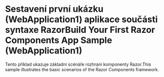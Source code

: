 # <a name="build-your-first-razor-components-app-sample-webapplication1"></a><span data-ttu-id="e7469-101">Sestavení první ukázku (WebApplication1) aplikace součásti syntaxe Razor</span><span class="sxs-lookup"><span data-stu-id="e7469-101">Build Your First Razor Components App Sample (WebApplication1)</span></span>

<span data-ttu-id="e7469-102">Tento příklad ukazuje základní scénáře rozhraní komponenty Razor.</span><span class="sxs-lookup"><span data-stu-id="e7469-102">This sample illustrates the basic scenarios of the Razor Components framework.</span></span>
